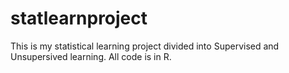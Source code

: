 # statlearnproject
This is my statistical learning project divided into Supervised and Unsupersived learning. 
All code is in R.
